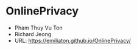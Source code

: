 # OnlinePrivacy
* Pham Thuy Vu Ton
* Richard Jeong
* URL: https://emiliaton.github.io/OnlinePrivacy/
